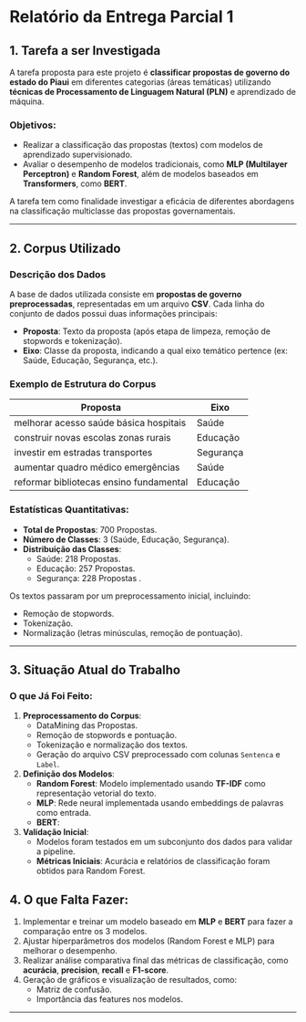 # Relatório da Entrega Parcial 1

## 1. Tarefa a ser Investigada
A tarefa proposta para este projeto é **classificar propostas de governo do estado do Piaui** em diferentes categorias (áreas temáticas) utilizando **técnicas de Processamento de Linguagem Natural (PLN)** e aprendizado de máquina.

### Objetivos:
- Realizar a classificação das propostas (textos) com modelos de aprendizado supervisionado.
- Avaliar o desempenho de modelos tradicionais, como **MLP (Multilayer Perceptron)** e **Random Forest**, além de modelos baseados em **Transformers**, como **BERT**.

A tarefa tem como finalidade investigar a eficácia de diferentes abordagens na classificação multiclasse das propostas governamentais.

---

## 2. Corpus Utilizado
### Descrição dos Dados
A base de dados utilizada consiste em **propostas de governo preprocessadas**, representadas em um arquivo **CSV**. Cada linha do conjunto de dados possui duas informações principais:
- **Proposta**: Texto da proposta (após etapa de limpeza, remoção de stopwords e tokenização).
- **Eixo**: Classe da proposta, indicando a qual eixo temático pertence (ex: Saúde, Educação, Segurança, etc.).

### Exemplo de Estrutura do Corpus
| Proposta                                 | Eixo       |
|------------------------------------------|------------|
| melhorar acesso saúde básica hospitais   | Saúde      |
| construir novas escolas zonas rurais     | Educação   |
| investir em estradas transportes         | Segurança  |
| aumentar quadro médico emergências       | Saúde      |
| reformar bibliotecas ensino fundamental  | Educação   |

### Estatísticas Quantitativas:
- **Total de Propostas**: 700 Propostas.
- **Número de Classes**: 3 (Saúde, Educação, Segurança).
- **Distribuição das Classes**:
    - Saúde: 218 Propostas.
    - Educação: 257 Propostas.
    - Segurança: 228 Propostas .

Os textos passaram por um preprocessamento inicial, incluindo:
- Remoção de stopwords.
- Tokenização.
- Normalização (letras minúsculas, remoção de pontuação).
---

## 3. Situação Atual do Trabalho
### O que Já Foi Feito:
1. **Preprocessamento do Corpus**:
   - DataMining das Propostas.
   - Remoção de stopwords e pontuação.
   - Tokenização e normalização dos textos.
   - Geração do arquivo CSV preprocessado com colunas `Sentenca` e `Label`.
2. **Definição dos Modelos**:
   - **Random Forest**: Modelo implementado usando **TF-IDF** como representação vetorial do texto.
   - **MLP**: Rede neural implementada usando embeddings de palavras como entrada.
   - **BERT**: 
3. **Validação Inicial**:
   - Modelos foram testados em um subconjunto dos dados para validar a pipeline.
   - **Métricas Iniciais**: Acurácia e relatórios de classificação foram obtidos para Random Forest.

## 4. O que Falta Fazer:
1. Implementar e treinar um modelo baseado em **MLP** e **BERT** para fazer a comparação entre os 3 modelos.
2. Ajustar hiperparâmetros dos modelos (Random Forest e MLP) para melhorar o desempenho.
3. Realizar análise comparativa final das métricas de classificação, como **acurácia**, **precision**, **recall** e **F1-score**.
4. Geração de gráficos e visualização de resultados, como:
   - Matriz de confusão.
   - Importância das features nos modelos.
---


